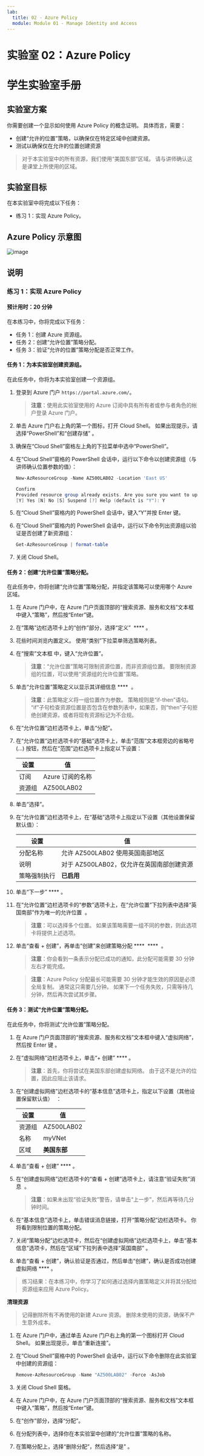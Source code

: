 ```yaml
---
lab:
  title: 02 - Azure Policy
  module: Module 01 - Manage Identity and Access
---
```


# 实验室 02：Azure Policy
# 学生实验室手册

## 实验室方案

你需要创建一个显示如何使用 Azure Policy 的概念证明。 具体而言，需要：

- 创建“允许的位置”策略，以确保仅在特定区域中创建资源。
- 测试以确保仅在允许的位置创建资源

> 对于本实验室中的所有资源，我们使用“美国东部”区域。 请与讲师确认这是课堂上所使用的区域。 

## 实验室目标

在本实验室中将完成以下任务：

- 练习 1：实现 Azure Policy。 

## Azure Policy 示意图

![image](https://user-images.githubusercontent.com/91347931/157511920-19c1f06c-86bd-440d-80ac-d96aa27aefff.png)

## 说明

### 练习 1：实现 Azure Policy

#### 预计用时：20 分钟

在本练习中，你将完成以下任务：

- 任务 1：创建 Azure 资源组。 
- 任务 2：创建“允许位置”策略分配。
- 任务 3：验证“允许的位置”策略分配是否正常工作。 

#### 任务 1：为本实验室创建资源组。 

在此任务中，你将为本实验室创建一个资源组。 

1. 登录到 Azure 门户 `https://portal.azure.com/`。

    >**注意**：使用此实验室使用的 Azure 订阅中具有所有者或参与者角色的帐户登录 Azure 门户。

1. 单击 Azure 门户右上角的第一个图标，打开 Cloud Shell。 如果出现提示，请选择“PowerShell”和“创建存储” 。

1. 确保在“Cloud Shell”窗格左上角的下拉菜单中选中“PowerShell”。

1. 在“Cloud Shell”窗格的 PowerShell 会话中，运行以下命令以创建资源组（与讲师确认位置参数的值）：

    ```powershell
    New-AzResourceGroup -Name AZ500LAB02 -Location 'East US'
    
    Confirm
    Provided resource group already exists. Are you sure you want to update it?
    [Y] Yes [N] No [S] Suspend [?] Help (default is "Y"): Y
    ```
1. 在“Cloud Shell”窗格内的 PowerShell 会话中，键入“Y”并按 Enter 键。

1. 在“Cloud Shell”窗格内的 PowerShell 会话中，运行以下命令列出资源组以验证是否创建了新资源组：

    ```powershell
    Get-AzResourceGroup | format-table
    ```

1. 关闭 Cloud Shell。

#### 任务 2：创建“允许位置”策略分配。

在此任务中，你将创建“允许位置”策略分配，并指定该策略可以使用哪个 Azure 区域。 

1. 在 Azure 门户中，在 Azure 门户页面顶部的“搜索资源、服务和文档”文本框中键入“策略”，然后按“Enter”键。

1. 在“策略”边栏选项卡上的“创作”部分，选择“定义”  **** 。

1. 花些时间浏览内置定义。 使用“类别”下拉菜单筛选策略列表。

1. 在“搜索”文本框 中，键入“允许位置”。 

   >**注意**：“允许位置”策略可限制资源位置，而非资源组位置。 要限制资源组的位置，可以使用“资源组的允许位置”策略。

1. 单击“允许位置”策略定义以显示其详细信息 ****  。 

   >**注意**：此策略定义将一组位置作为参数。 策略规则是“if-then”语句。 “if”子句检查资源位置是否包含在参数列表中，如果否，则“then”子句拒绝创建资源，或者将现有资源标记为不合规。

1. 在“允许位置”边栏选项卡上，单击“分配”。

1. 在“允许位置”边栏选项卡的“基础”选项卡上，单击“范围”文本框旁边的省略号 (...) 按钮，然后在“范围”边栏选项卡上指定以下设置：

   |设置|值|
   |---|---|
   |订阅|Azure 订阅的名称|
   |资源组|AZ500LAB02|

1. 单击“选择”。

1. 在“允许位置”边栏选项卡上，在“基础”选项卡上指定以下设置（其他设置保留默认值）：

   |设置|值|
   |---|---|
   |分配名称|允许 AZ500LAB02 使用英国南部地区|
   |说明|对于 AZ500LAB02，仅允许在英国南部创建资源|
   |策略强制执行|**已启用**|

1. 单击“下一步” **** 。

1. 在“允许位置”边栏选项卡的“参数”选项卡上，在“允许位置”下拉列表中选择“英国南部”作为唯一的允许位置    。 

   >**注意**：可以选择多个位置。 如果该策略需要一组不同的参数，则此选项卡将提供上述选项。 

1. 单击“查看 + 创建”，再单击“创建”来创建策略分配 ****  ****  。 

   >**注意**：你会看到一条表示分配已成功的通知，此分配可能需要 30 分钟左右才能完成。

   >**注意**：Azure Policy 分配最长可能需要 30 分钟才能生效的原因是必须全局复制。 通常这只需要几分钟。  如果下一个任务失败，只需等待几分钟，然后再次尝试其步骤。

#### 任务 3：测试“允许位置”策略分配。

在此任务中，你将测试“允许位置”策略分配。 

1. 在 Azure 门户页面顶部的“搜索资源、服务和文档”文本框中键入“虚拟网络”，然后按 Enter 键  。

1. 在“虚拟网络”边栏选项卡上，单击“+ 创建” **** 。

   >**注意**：首先，你将尝试在美国东部创建虚拟网络。 由于这不是允许的位置，因此应阻止该请求。 

1. 在“创建虚拟网络”边栏选项卡的“基本信息”选项卡上，指定以下设置（其他设置保留默认值）  ：

    |设置|值|
    |---|---|
    |资源组|AZ500LAB02|
    |名称|myVNet|
    |区域|**美国东部**|

1. 单击“查看 + 创建” **** 。 

1. 在“创建虚拟网络”边栏选项卡的“查看 + 创建”选项卡上，请注意“验证失败”消息  。 

    > **注意**：如果未出现“验证失败”警告，请单击“上一步”，然后再等待几分钟时间。

1. 在“基本信息”选项卡上，单击错误消息链接，打开“策略分配”边栏选项卡。 你将看到限制位置的策略分配。

1. 关闭“策略分配”边栏选项卡，然后在“创建虚拟网络”边栏选项卡上，单击“基本信息”选项卡，然后在“区域”下拉列表中选择“英国南部”    。

1. 单击“查看 + 创建”，确认验证是否通过，然后单击“创建”，确认是否成功创建虚拟网络 **** 。 

> 练习结果：在本练习中，你学习了如何通过选择内置策略定义并将其分配给资源组来应用 Azure Policy。

**清理资源**

> 记得删除所有不再使用的新建 Azure 资源。 删除未使用的资源，确保不产生意外成本。

1. 在 Azure 门户中，通过单击 Azure 门户右上角的第一个图标打开 Cloud Shell。 如果出现提示，单击“重新连接”。

1. 在“Cloud Shell”窗格中的 PowerShell 会话中，运行以下命令删除在此实验室中创建的资源组：
  
    ```powershell
    Remove-AzResourceGroup -Name "AZ500LAB02" -Force -AsJob
    ```
1.  关闭 Cloud Shell 窗格。 
  
1. 在 Azure 门户中，在 Azure 门户页面顶部的“搜索资源、服务和文档”文本框中键入“策略”，然后按“Enter”键。

1. 在“创作”部分，选择“分配”。

1. 在分配列表中，选择你在本实验室中创建的“允许位置”策略的名称。

1. 在策略分配上，选择“删除分配”，然后选择“是” 。
